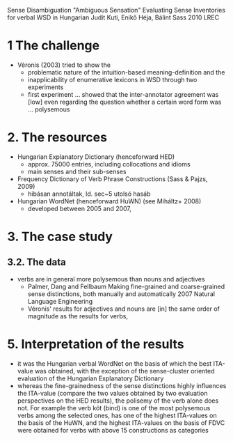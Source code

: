 Sense Disambiguation "Ambiguous Sensation"
  Evaluating Sense Inventories for verbal WSD in Hungarian
Judit Kuti, Enikő Héja, Bálint Sass
2010 LREC

# 1 The challenge

* Véronis (2003) tried to show the
  * problematic nature of the intuition-based meaning-definition and the
  * inapplicability of enumerative lexicons in WSD through two experiments
  * first experiment ... showed that the inter-annotator agreement was [low]
    even regarding the question whether a certain word form was ... polysemous

# 2. The resources

* Hungarian Explanatory Dictionary (henceforward HED)
  * approx. 75000 entries, including collocations and idioms
  * main senses and their sub-senses
* Frequency Dictionary of Verb Phrase Constructions (Sass & Pajzs, 2009)
  * hibásan annotáltak, ld. sec~5 utolsó hasáb
* Hungarian WordNet (henceforward HuWN) (see Miháltz+ 2008)
  * developed between 2005 and 2007,

# 3. The case study

## 3.2. The data

* verbs are in general more polysemous than nouns and adjectives
  * Palmer, Dang and Fellbaum
    Making fine-grained and coarse-grained sense distinctions, both manually
    and automatically
    2007 Natural Language Engineering
  * Véronis' results for adjectives and nouns are [in] the same order of
    magnitude as the results for verbs,

# 5. Interpretation of the results

* it was the Hungarian verbal WordNet on the basis of which the best ITA-value
  was obtained, with the exception of the sense-cluster oriented evaluation of
  the Hungarian Explanatory Dictionary
* whereas the fine-grainedness of the sense distinctions highly influences the
  ITA-value (compare the two values obtained by two evaluation perspectives on
  the HED results), the polisemy of the verb alone does not. For example the
  verb köt (bind) is one of the most polysemous verbs among the selected ones,
  has one of the highest ITA-values on the basis of the HuWN, and the highest
  ITA-values on the basis of FDVC were obtained for verbs with above 15
  constructions as categories
